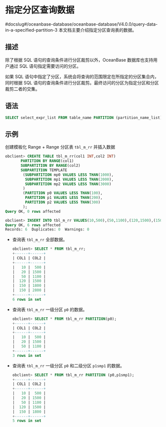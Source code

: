 # 指定分区查询数据
#docslug#/oceanbase-database/oceanbase-database/V4.0.0/query-data-in-a-specified-partition-3
本文档主要介绍指定分区查询表的数据。

## 描述

除了根据 SQL 语句的查询条件进行分区裁剪以外，OceanBase 数据库也支持用户通过 SQL 语句指定需要访问的分区。

如果 SQL 语句中指定了分区，系统会将查询的范围限定在所指定的分区集合内，同时根据 SQL 语句的查询条件进行分区裁剪。最终访问的分区为指定分区和分区裁剪二者的交集。

## 语法

```sql
SELECT select_expr_list FROM table_name PARTITION (partition_name_list) [WHERE where_list]; 
```

## 示例

创建模板化 Range + Range 分区表 `tbl_m_rr` 并插入数据

```sql
obclient> CREATE TABLE tbl_m_rr(col1 INT,col2 INT) 
       PARTITION BY RANGE(col1)
       SUBPARTITION BY RANGE(col2)
       SUBPARTITION TEMPLATE 
        (SUBPARTITION mp0 VALUES LESS THAN(1000),
         SUBPARTITION mp1 VALUES LESS THAN(2000),
         SUBPARTITION mp2 VALUES LESS THAN(3000)
        )
        (PARTITION p0 VALUES LESS THAN(100),
         PARTITION p1 VALUES LESS THAN(200),
         PARTITION p2 VALUES LESS THAN(300)
        ); 
Query OK, 0 rows affected

obclient> INSERT INTO tbl_m_rr VALUES(10,500),(50,1100),(120,1500),(150,1800),(150,2800),(320,3500);
Query OK, 6 rows affected
Records: 6  Duplicates: 0  Warnings: 0
```

* 查询表 `tbl_m_rr` 全部数据。

  ```sql
  obclient> SELECT * FROM tbl_m_rr;
  +------+------+
  | COL1 | COL2 |
  +------+------+
  |   10 |  500 |
  |   20 | 1500 |
  |   50 | 1100 |
  |  120 | 1500 |
  |  150 | 1800 |
  |  150 | 2800 |
  +------+------+
  6 rows in set
  ```

* 查询表 `tbl_m_rr` 一级分区 `p0` 的数据。

  ```sql
  obclient> SELECT * FROM tbl_m_rr PARTITION(p0);
  +------+------+
  | COL1 | COL2 |
  +------+------+
  |   10 |  500 |
  |   20 | 1500 |
  |   50 | 1100 |
  +------+------+
  3 rows in set
  ```

* 查询表 `tbl_m_rr` 一级分区 `p0` 和二级分区 `p1smp1` 的数据。

  ```sql
  obclient> SELECT * FROM tbl_m_rr PARTITION (p0,p1smp1);
  +------+------+
  | COL1 | COL2 |
  +------+------+
  |   10 |  500 |
  |   20 | 1500 |
  |   50 | 1100 |
  |  120 | 1500 |
  |  150 | 1800 |
  +------+------+
  5 rows in set
  ```
